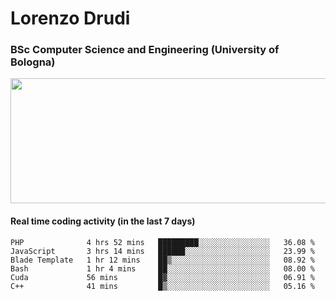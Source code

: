 # Lorenzo Drudi
### BSc Computer Science and Engineering (University of Bologna)

<img src="https://github-readme-stats.vercel.app/api?username=LorenzoDrudi&count_private=true&show_icons=true&theme=gruvbox" height=200px width=550px>

<!---Use wakatime plugins to track the coding time--->
#### Real time coding activity (in the last 7 days)
<!--START_SECTION:waka-->

```text
PHP              4 hrs 52 mins   █████████░░░░░░░░░░░░░░░░   36.08 %
JavaScript       3 hrs 14 mins   ██████░░░░░░░░░░░░░░░░░░░   23.99 %
Blade Template   1 hr 12 mins    ██▒░░░░░░░░░░░░░░░░░░░░░░   08.92 %
Bash             1 hr 4 mins     ██░░░░░░░░░░░░░░░░░░░░░░░   08.00 %
Cuda             56 mins         █▓░░░░░░░░░░░░░░░░░░░░░░░   06.91 %
C++              41 mins         █▒░░░░░░░░░░░░░░░░░░░░░░░   05.16 %
```

<!--END_SECTION:waka-->
